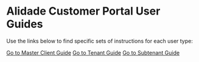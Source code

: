 # Alidade Customer Portal User Guides

Use the links below to find specific sets of instructions for each user type:

[Go to Master Client Guide](masterclient.md)
[Go to Tenant Guide](tenant.md)
[Go to Subtenant Guide](subtenant.md)
